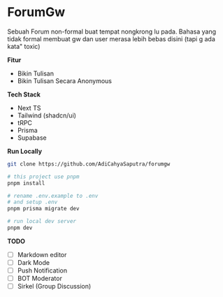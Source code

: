 # ForumGw

Sebuah Forum non-formal buat tempat nongkrong lu pada.
Bahasa yang tidak formal membuat gw dan user merasa lebih bebas disini (tapi g ada kata" toxic)

**Fitur**

- Bikin Tulisan
- Bikin Tulisan Secara Anonymous

**Tech Stack**

- Next TS
- Tailwind (shadcn/ui)
- tRPC
- Prisma
- Supabase

**Run Locally**

```bash
git clone https://github.com/AdiCahyaSaputra/forumgw

# this project use pnpm
pnpm install

# rename .env.example to .env
# and setup .env
pnpm prisma migrate dev

# run local dev server
pnpm dev
```

**TODO**

- [ ] Markdown editor
- [ ] Dark Mode
- [ ] Push Notification
- [ ] BOT Moderator
- [ ] Sirkel (Group Discussion)
